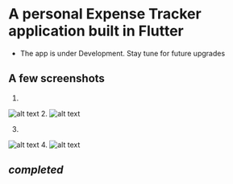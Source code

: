 # A personal Expense Tracker application built in Flutter

- The app is under Development. Stay tune for future upgrades

## A few screenshots

1. 
![alt text](assets/light-1.png)
2.
![alt text](assets/Screenshot_20240710-215403_expense_tracker.png)

3.
![alt text](assets/dark-1.png)
4.
![alt text](assets/dark2.png)

*completed*
---
